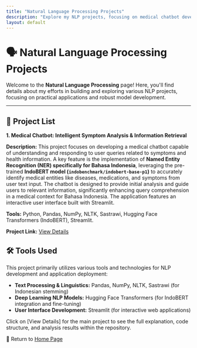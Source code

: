 ```yaml
---
title: "Natural Language Processing Projects"
description: "Explore my NLP projects, focusing on medical chatbot development and advanced text analysis for Bahasa Indonesia."
layout: default
---
```


# 🗣️ Natural Language Processing Projects

Welcome to the **Natural Language Processing** page! Here, you'll find details about my efforts in building and exploring various NLP projects, focusing on practical applications and robust model development.

---

## 🚀 **Project List**

**1. Medical Chatbot: Intelligent Symptom Analysis & Information Retrieval**

**Description:** This project focuses on developing a medical chatbot capable of understanding and responding to user queries related to symptoms and health information. A key feature is the implementation of **Named Entity Recognition (NER) specifically for Bahasa Indonesia**, leveraging the pre-trained **IndoBERT model (`indobenchmark/indobert-base-p1`)** to accurately identify medical entities like diseases, medications, and symptoms from user text input. The chatbot is designed to provide initial analysis and guide users to relevant information, significantly enhancing query comprehension in a medical context for Bahasa Indonesia. The application features an interactive user interface built with Streamlit.

**Tools:** Python, Pandas, NumPy, NLTK, Sastrawi, Hugging Face Transformers (IndoBERT), Streamlit.

**Project Link:** [View Details](https://github.com/hanif-dev.github.io/projects/nlp/medical-chatbot)

## 🛠 **Tools Used**

This project primarily utilizes various tools and technologies for NLP development and application deployment:

* **Text Processing & Linguistics:** Pandas, NumPy, NLTK, Sastrawi (for Indonesian stemming)
* **Deep Learning NLP Models:** Hugging Face Transformers (for IndoBERT integration and fine-tuning)
* **User Interface Development:** Streamlit (for interactive web applications)

Click on [View Details] for the main project to see the full explanation, code structure, and analysis results within the repository.

🔗 Return to [Home Page](../index.html)
